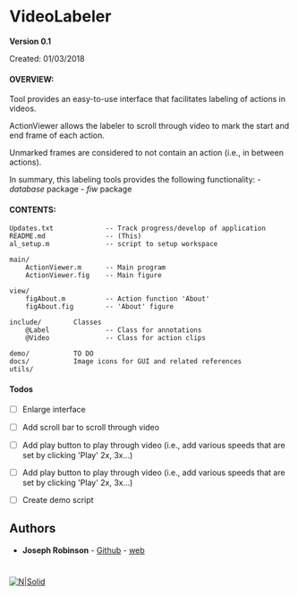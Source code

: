 # VideoLabeler
**Version 0.1**

Created:    01/03/2018

#### OVERVIEW: 
Tool provides an easy-to-use interface that facilitates labeling of actions in videos. 

ActionViewer allows the labeler to scroll through video to mark the start and end frame of each action. 

Unmarked frames are considered to not contain an action (i.e., in between actions).
    
    
In summary, this labeling tools provides the following functionality:
    - *database* package
    - *fiw* package

#### CONTENTS:
    Updates.txt             -- Track progress/develop of application
    README.md		        -- (This)
    al_setup.m	            -- script to setup workspace
    
    main/
        ActionViewer.m      -- Main program
        ActionViewer.fig    -- Main figure

    view/
        figAbout.m          -- Action function 'About'
        figAbout.fig        -- 'About' figure
       
    include/        Classes
        @Label			    -- Class for annotations
        @Video			    -- Class for action clips
    
    demo/           TO DO
    docs/           Image icons for GUI and related references
    utils/

#### Todos
- [ ] Enlarge interface
- [ ] Add scroll bar to scroll through video
- [ ] Add play button to play through video (i.e., add various speeds that are set by clicking 'Play' 2x, 3x...)
- [ ] Add play button to play through video (i.e., add various speeds that are set by clicking 'Play' 2x, 3x...)
- [ ] Create demo script


## Authors
* **Joseph Robinson** - [Github](https://github.com/visionjo) - [web](http://www.jrobsvision.com)
#
[![N|Solid](https://web.northeastern.edu/smilelab/wp-content/uploads/2015/01/small_logo_2.png)](https://web.northeastern.edu/smilelab/wp-content/uploads/2015/01/small_logo_2.png)
